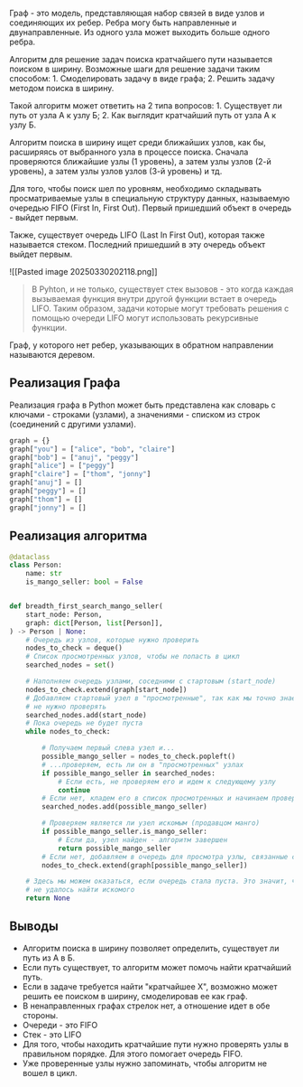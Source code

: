 Граф - это модель, представляющая набор связей в виде узлов и соединяющих их ребер. Ребра могу быть направленные и двунаправленные. Из одного узла может выходить больше одного ребра.

Алгоритм для решение задач поиска кратчайшего пути называется поиском в ширину. Возможные шаги для решение задачи таким способом: 1. Смоделировать задачу в виде графа; 2. Решить задачу методом поиска в ширину.

Такой алгоритм может ответить на 2 типа вопросов: 1. Существует ли путь от узла А к узлу Б; 2. Как выглядит кратчайший путь от узла А к узлу Б.

Алгоритм поиска в ширину ищет среди ближайших узлов, как бы, расширяясь от выбранного узла в процессе поиска. Сначала проверяются ближайшие узлы (1 уровень), а затем узлы узлов (2-й уровень), а затем узлы узлов узлов (3-й уровень) и тд.

Для того, чтобы поиск шел по уровням, необходимо складывать просматриваемые узлы в специальную структуру данных, называемую очередью FIFO (First In, First Out). Первый пришедший объект в очередь - выйдет первым.

Также, существует очередь LIFO (Last In First Out), которая также называется стеком. Последний пришедший в эту очередь объект выйдет первым. 

![[Pasted image 20250330202118.png]]

> В Pyhton, и не только, существует стек вызовов - это когда каждая вызываемая функция внутри другой функции встает в очередь LIFO. Таким образом, задачи которые могут требовать решения с помощью очереди LIFO могут использовать рекурсивные функции.

Граф, у которого нет ребер, указывающих в обратном направлении называются деревом.

## Реализация Графа

Реализация графа в Python может быть представлена как словарь с ключами - строками (узлами), а значениями - списком из строк (соединений с другими узлами).

```python
graph = {}
graph["you"] = ["alice", "bob", "claire"]
graph["bob"] = ["anuj", "peggy"]
graph["alice"] = ["peggy"]
graph["claire"] = ["thom", "jonny"]
graph["anuj"] = []
graph["peggy"] = []
graph["thom"] = []
graph["jonny"] = []
```

## Реализация алгоритма

```python
@dataclass
class Person:
    name: str
    is_mango_seller: bool = False


def breadth_first_search_mango_seller(
    start_node: Person,
    graph: dict[Person, list[Person]],
) -> Person | None:
    # Очередь из узлов, которые нужно проверить
    nodes_to_check = deque()
    # Список просмотренных узлов, чтобы не попасть в цикл
    searched_nodes = set()

    # Наполняем очередь узлами, соседними с стартовым (start_node)
    nodes_to_check.extend(graph[start_node])
    # Добавляем стартовый узел в "просмотренные", так как мы точно знаем что его нам
    # не нужно проверять
    searched_nodes.add(start_node)
    # Пока очередь не будет пуста
    while nodes_to_check:

        # Получаем первый слева узел и...
        possible_mango_seller = nodes_to_check.popleft()
        # ...проверяем, есть ли он в "просмотренных" узлах
        if possible_mango_seller in searched_nodes:
            # Если есть, не проверяем его и идем к следующему узлу
            continue
        # Если нет, кладем его в список просмотренных и начинаем проверку
        searched_nodes.add(possible_mango_seller)

        # Проверяем является ли узел искомым (продавцом манго)
        if possible_mango_seller.is_mango_seller:
            # Если да, узел найден - алгоритм завершен
            return possible_mango_seller
        # Если нет, добавляем в очередь для просмотра узлы, связанные с текущим
        nodes_to_check.extend(graph[possible_mango_seller])

    # Здесь мы можем оказаться, если очередь стала пуста. Это значит, что от начального узла
    # не удалось найти искомого
    return None

```

## Выводы

- Алгоритм поиска в ширину позволяет определить, существует ли путь из А в Б.
- Если путь существует, то алгоритм может помочь найти кратчайший путь.
- Если в задаче требуется найти "кратчайшее Х", возможно может решить ее поиском в ширину, смоделировав ее как граф.
- В ненаправленных графах стрелок нет, а отношение идет в обе стороны.
- Очереди - это FIFO
- Стек - это LIFO
- Для того, чтобы находить кратчайшие пути нужно проверять узлы в правильном порядке. Для этого помогает очередь FIFO.
- Уже проверенные узлы нужно запоминать, чтобы алгоритм не вошел в цикл.